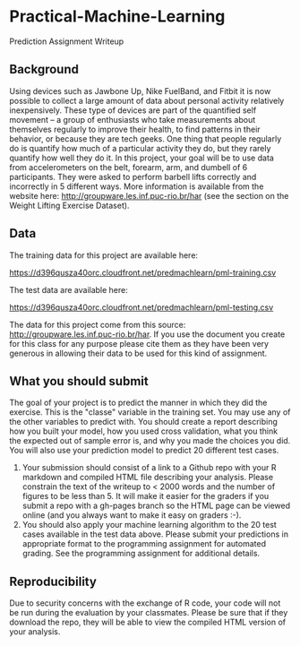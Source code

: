 # Practical-Machine-Learning

Prediction Assignment Writeup

## Background

Using devices such as Jawbone Up, Nike FuelBand, and Fitbit it is now possible to collect a large amount of data about personal activity relatively inexpensively. 
These type of devices are part of the quantified self movement – a group of enthusiasts who take measurements about themselves regularly to improve their health, to find patterns in their behavior, or because they are tech geeks. 
One thing that people regularly do is quantify how much of a particular activity they do, but they rarely quantify how well they do it. 
In this project, your goal will be to use data from accelerometers on the belt, forearm, arm, and dumbell of 6 participants. 
They were asked to perform barbell lifts correctly and incorrectly in 5 different ways. 
More information is available from the website here: http://groupware.les.inf.puc-rio.br/har (see the section on the Weight Lifting Exercise Dataset). 


## Data 

The training data for this project are available here: 

https://d396qusza40orc.cloudfront.net/predmachlearn/pml-training.csv

The test data are available here: 

https://d396qusza40orc.cloudfront.net/predmachlearn/pml-testing.csv

The data for this project come from this source: http://groupware.les.inf.puc-rio.br/har. 
If you use the document you create for this class for any purpose please cite them as they have been very generous in allowing their data to be used for this kind of assignment. 


## What you should submit

The goal of your project is to predict the manner in which they did the exercise. 
This is the "classe" variable in the training set. 
You may use any of the other variables to predict with. 
You should create a report describing how you built your model, how you used cross validation, what you think the expected out of sample error is, and why you made the choices you did. 
You will also use your prediction model to predict 20 different test cases. 

1. Your submission should consist of a link to a Github repo with your R markdown and compiled HTML file describing your analysis. 
Please constrain the text of the writeup to < 2000 words and the number of figures to be less than 5. 
It will make it easier for the graders if you submit a repo with a gh-pages branch so the HTML page can be viewed online (and you always want to make it easy on graders :-).
2. You should also apply your machine learning algorithm to the 20 test cases available in the test data above. 
Please submit your predictions in appropriate format to the programming assignment for automated grading. 
See the programming assignment for additional details. 


## Reproducibility 

Due to security concerns with the exchange of R code, your code will not be run during the evaluation by your classmates. 
Please be sure that if they download the repo, they will be able to view the compiled HTML version of your analysis. 


